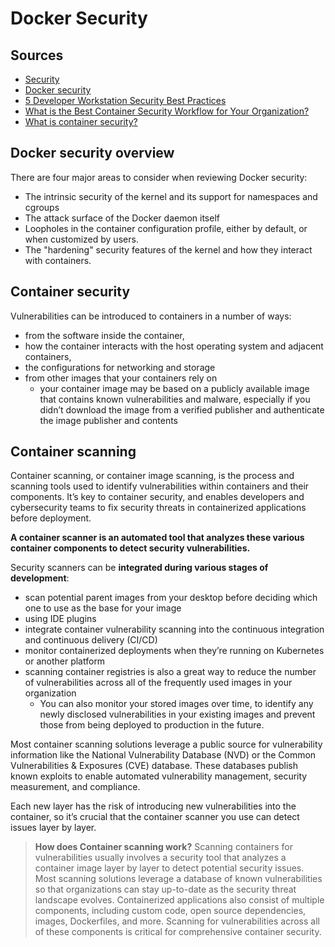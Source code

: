 # Docker Security

## Sources
- [Security](https://docs.docker.com/security/)
- [Docker security](https://docs.docker.com/engine/security/)
- [5 Developer Workstation Security Best Practices](https://www.docker.com/blog/developer-workstation-security-best-practices/)
- [What is the Best Container Security Workflow for Your Organization?](https://www.docker.com/blog/what-is-the-best-container-security-workflow/)
- [What is container security?](https://snyk.io/learn/container-security/)


## Docker security overview
There are four major areas to consider when reviewing Docker security:
- The intrinsic security of the kernel and its support for namespaces and cgroups
- The attack surface of the Docker daemon itself
- Loopholes in the container configuration profile, either by default, or when customized by users.
- The "hardening" security features of the kernel and how they interact with containers.

## Container security
Vulnerabilities can be introduced to containers in a number of ways: 
- from the software inside the container, 
- how the container interacts with the host operating system and adjacent containers, 
- the configurations for networking and storage
- from other images that your containers rely on
    - your container image may be based on a publicly available image that contains known vulnerabilities and malware, especially if you didn’t download the image from a verified publisher and authenticate the image publisher and contents

## Container scanning

Container scanning, or container image scanning, is the process and scanning tools used to identify vulnerabilities within containers and their components. It’s key to container security, and enables developers and cybersecurity teams to fix security threats in containerized applications before deployment.

**A container scanner is an automated tool that analyzes these various container components to detect security vulnerabilities.**

Security scanners can be **integrated during various stages of development**:
- scan potential parent images from your desktop before deciding which one to use as the base for your image
- using IDE plugins
- integrate container vulnerability scanning into the continuous integration and continuous delivery (CI/CD)
- monitor containerized deployments when they’re running on Kubernetes or another platform
- scanning container registries is also a great way to reduce the number of vulnerabilities across all of the frequently used images in your organization
    - You can also monitor your stored images over time, to identify any newly disclosed vulnerabilities in your existing images and prevent those from being deployed to production in the future.

Most container scanning solutions leverage a public source for vulnerability information like the National Vulnerability Database (NVD) or the Common Vulnerabilities & Exposures (CVE) database. These databases publish known exploits to enable automated vulnerability management, security measurement, and compliance. 

Each new layer has the risk of introducing new vulnerabilities into the container, so it’s crucial that the container scanner you use can detect issues layer by layer.

> **How does Container scanning work?** Scanning containers for vulnerabilities usually involves a security tool that analyzes a container image layer by layer to detect potential security issues. Most scanning solutions leverage a database of known vulnerabilities so that organizations can stay up-to-date as the security threat landscape evolves. Containerized applications also consist of multiple components, including custom code, open source dependencies, images, Dockerfiles, and more. Scanning for vulnerabilities across all of these components is critical for comprehensive container security.


<!-- - Understanding users
    - Working with the run-as user -->

<!-- ## Other
Containers and isolation features have existed for decades. Docker uses Linux namespaces
and cgroups, which have been part of Linux since 2007. 

Docker builds containers using 10 major system features. Part 1 of this book uses
Docker commands to illustrate how these features can be modified to suit the needs
of the contained software and to fit the environment where the container will run.
The specific features are as follows:
- PID namespace—Process identifiers and capabilities
- UTS namespace—Host and domain name
- MNT namespace—Filesystem access and structure
- IPC namespace—Process communication over shared memory
- NET namespace—Network access and structure
- USR namespace—User names and identifiers
- chroot syscall—Controls the location of the filesystem root
- cgroups—Resource protection
- CAP drop—Operating system feature restrictions
- Security modules—Mandatory access controls -->
